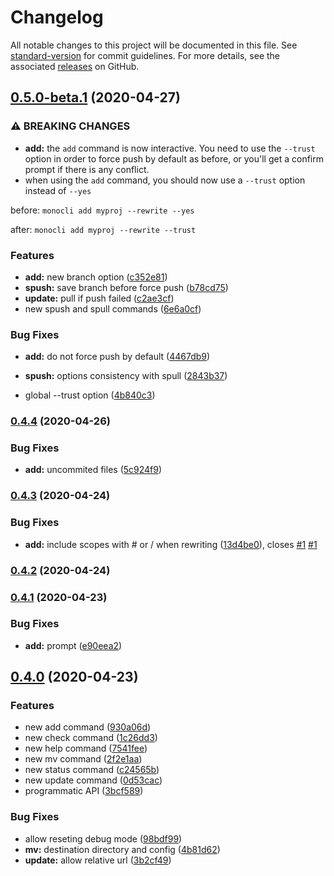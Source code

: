# Changelog

All notable changes to this project will be documented in this file. See [standard-version](https://github.com/conventional-changelog/standard-version) for commit guidelines. For more details, see the associated [releases](https://github.com/noelmace/monocli/releases) on GitHub.

## [0.5.0-beta.1](https://github.com/noelmace/monocli/compare/v0.4.4...v0.5.0-beta.1) (2020-04-27)


### ⚠ BREAKING CHANGES

* **add:** the `add` command is now interactive.
You need to use the `--trust` option in order to force push by default
as before, or you'll get a confirm prompt if there is any conflict.
* when using the `add` command, you should now use
a `--trust` option instead of `--yes`

before: `monocli add myproj --rewrite --yes`

after: `monocli add myproj --rewrite --trust`

### Features

* **add:** new branch option ([c352e81](https://github.com/noelmace/monocli/commit/c352e813f341776f3822a1185f86eb0e9762519d))
* **spush:** save branch before force push ([b78cd75](https://github.com/noelmace/monocli/commit/b78cd759233eef3fa76bbf17814e76f0ee26ed66))
* **update:** pull if push failed ([c2ae3cf](https://github.com/noelmace/monocli/commit/c2ae3cf786e06caa309efdeb04aa13d4dc91195e))
* new spush and spull commands ([6e6a0cf](https://github.com/noelmace/monocli/commit/6e6a0cf15a501a21da52e65abcdfdc89f0be6508))


### Bug Fixes

* **add:** do not force push by default ([4467db9](https://github.com/noelmace/monocli/commit/4467db94b15085d097b5a3db6cf81e7112014056))
* **spush:** options consistency with spull ([2843b37](https://github.com/noelmace/monocli/commit/2843b37a7174f9cff49e828ad5d66030a7611309))


* global --trust option ([4b840c3](https://github.com/noelmace/monocli/commit/4b840c3cf2be8a9763000596e4f29903c3d7f5fd))

### [0.4.4](https://github.com/noelmace/monocli/compare/v0.4.3...v0.4.4) (2020-04-26)


### Bug Fixes

* **add:** uncommited files ([5c924f9](https://github.com/noelmace/monocli/commit/5c924f950d8586637ad07d48c6fa697bf369f0d7))

### [0.4.3](https://github.com/noelmace/monocli/compare/v0.4.2...v0.4.3) (2020-04-24)


### Bug Fixes

* **add:** include scopes with # or / when rewriting ([13d4be0](https://github.com/noelmace/monocli/commit/13d4be08d3e67234bdda909e84ba716a28e3dedd)), closes [#1](https://github.com/noelmace/monocli/issues/1) [#1](https://github.com/noelmace/monocli/issues/1)

### [0.4.2](https://github.com/noelmace/monocli/compare/v0.4.1...v0.4.2) (2020-04-24)

### [0.4.1](https://github.com/noelmace/monocli/compare/v0.4.0...v0.4.1) (2020-04-23)


### Bug Fixes

* **add:** prompt ([e90eea2](https://github.com/noelmace/monocli/commit/e90eea2cb18a366ea88139f63433dfbbfa0b6aaa))

## [0.4.0](https://github.com/noelmace/monocli/compare/v0.1.0...v0.4.0) (2020-04-23)


### Features

* new add command ([930a06d](https://github.com/noelmace/monocli/commit/930a06d9f4f879bb70974a8f717330195bf9bd44))
* new check command ([1c26dd3](https://github.com/noelmace/monocli/commit/1c26dd30bcbd66353d4891212d7b493fd423957d))
* new help command ([7541fee](https://github.com/noelmace/monocli/commit/7541fee029112facfdb283fd2a99f04e4fc3278d))
* new mv command ([2f2e1aa](https://github.com/noelmace/monocli/commit/2f2e1aabfcaed46334885a6d990d516e4898ddc0))
* new status command ([c24565b](https://github.com/noelmace/monocli/commit/c24565b0090c6845b481d70046524a5ae5fe2b2c))
* new update command ([0d53cac](https://github.com/noelmace/monocli/commit/0d53cacdf47858f7e72870bf6f3b22f2b6788f0a))
* programmatic API ([3bcf589](https://github.com/noelmace/monocli/commit/3bcf5894293663ce360b30b8c4f99df18d1bce79))


### Bug Fixes

* allow reseting debug mode ([98bdf99](https://github.com/noelmace/monocli/commit/98bdf99c9763bf66165be10ab48f17eb91038411))
* **mv:** destination directory and config ([4b81d62](https://github.com/noelmace/monocli/commit/4b81d62a2d3fa94078a67745d0360e5b30261db7))
* **update:** allow relative url ([3b2cf49](https://github.com/noelmace/monocli/commit/3b2cf4956481e5e4da5b474e6646197d1a62418b))
